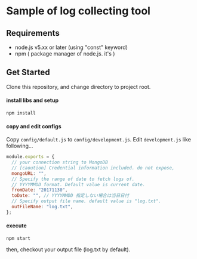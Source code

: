 

# Sample of log collecting tool

## Requirements

* node.js v5.xx or later (using "const" keyword)
* npm ( package manager of node.js. it's  ) 

## Get Started

Clone this repository, and change directory to project root.


#### install libs and setup

```
npm install
```

#### copy and edit configs

Copy `config/default.js` to `config/development.js`.
Edit `development.js` like following...

```js
module.exports = {
  // your connection string to MongoDB
  // [caoution] Credential information included. do not expose,
  mongoURL: "", 
  // Specify the range of date to fetch logs of.
  // YYYYMMDD format. Default value is current date.
  fromDate: "20171130", 
  toDate: "", // YYYYMMDD 指定しない場合は当日日付
  // Specify output file name. default value is "log.txt".
  outFileName: "log.txt",
};
```

#### execute

```
npm start
```

then, checkout your output file (log.txt by default).







